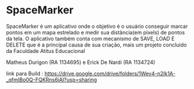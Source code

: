 # SpaceMarker

SpaceMarker é um aplicativo onde o objetivo é o usuário conseguir marcar pontos em um mapa estrelado e medir sua distância(em pixels) de pontos da tela.
O aplicativo também conta com mecanismo de SAVE, LOAD E DELETE que é a principal causa de sua criação, mais um projeto concluido da Faculdade Atitus Educacional

Matheus Durigon (RA 1134695)
e Erick De Nardi (RA 1134724)

link para Build : https://drive.google.com/drive/folders/1Wev4-n2Ik1A-_qfmIBo0Q-FQKRns6jAl?usp=sharing
